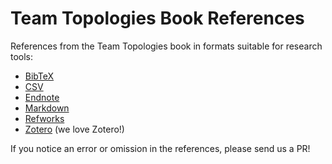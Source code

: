 # Team Topologies Book References

References from the Team Topologies book in formats suitable for research tools:

* [BibTeX](Team-Topologies-references-BibTeX.bib)
* [CSV](Team-Topologies-references-CSV.csv)
* [Endnote](Team-Topologies-references-Endnote.xml)
* [Markdown](Team-Topologies-references-Markdown.md)
* [Refworks](Team-Topologies-references-Refworks.txt)
* [Zotero](Team-Topologies-references-Zotero.rdf) (we love Zotero!)

If you notice an error or omission in the references, please send us a PR!
